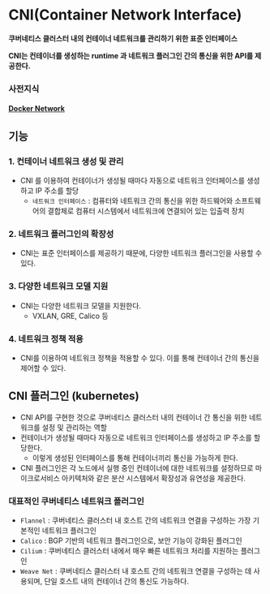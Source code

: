 # CNI(Container Network Interface)
**쿠버네티스 클러스터 내의 컨테이너 네트워크를 관리하기 위한 표준 인터페이스**

**CNI는 컨테이너를 생성하는 runtime 과 네트워크 플러그인 간의 통신을 위한 API를 제공한다.**

### 사전지식
#### [Docker Network](https://github.com/royroyee/gonet/tree/main/docker)


## 기능

### 1. 컨테이너 네트워크 생성 및 관리
- CNI 를 이용하여 컨테이너가 생성될 때마다 자동으로 네트워크 인터페이스를 생성하고 IP 주소를 할당 
  - `네트워크 인터페이스` : 컴퓨터와 네트워크 간의 통신을 위한 하드웨어와 소프트웨어의 결합체로 컴퓨터 시스템에서 네트워크에 연결되어 있는 입출력 장치 
### 2. 네트워크 플러그인의 확장성
- CNI는 표준 인터페이스를 제공하기 때문에, 다양한 네트워크 플러그인을 사용할 수 있다.

### 3. 다양한 네트워크 모델 지원
- CNI는 다양한 네트워크 모델을 지원한다. 
  - VXLAN, GRE, Calico 등

### 4. 네트워크 정책 적용
- CNI를 이용하여 네트워크 정책을 적용할 수 있다. 이를 통해 컨테이너 간의 통신을 제어할 수 있다.

## CNI 플러그인 (kubernetes)
- CNI API를 구현한 것으로 쿠버네티스 클러스터 내의 컨테이너 간 통신을 위한 네트워크를 설정 및 관리하는 역할
- 컨테이너가 생성될 때마다 자동으로 네트워크 인터페이스를 생성하고 IP 주소를 할당한다.
  - 이렇게 생성된 인터페이스를 통해 컨테이너끼리 통신을 가능하게 한다.
- CNI 플러그인은 각 노드에서 실행 중인 컨테이너에 대한 네트워크를 설정하므로 마이크로서비스 아키텍처와 같은 분산 시스템에서 확장성과 유연성을 제공한다.


### 대표적인 쿠버네티스 네트워크 플러그인
- `Flannel` : 쿠버네티스 클러스터 내 호스트 간의 네트워크 연결을 구성하는 가장 기본적인 네트워크 플러그인
- `Calico` : BGP 기반의 네트워크 플러그인으로, 보안 기능이 강화된 플러그인
- `Cilium` : 쿠버네티스 클러스터 내에서 매우 빠른 네트워크 처리를 지원하는 플러그인
- `Weave Net` : 쿠버네티스 클러스터 내 호스트 간의 네트워크 연결을 구성하는 데 사용되며, 단일 호스트 내의 컨테이너 간의 통신도 가능하다.

